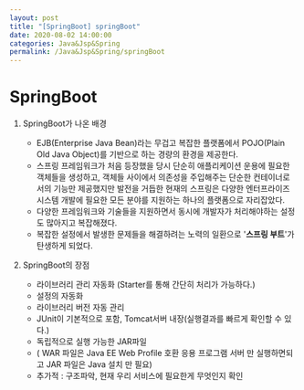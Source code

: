```yaml
---
layout: post
title: "[SpringBoot] springBoot"
date: 2020-08-02 14:00:00
categories: Java&Jsp&Spring
permalink: /Java&Jsp&Spring/springBoot
---
```


# SpringBoot

1. SpringBoot가 나온 배경
   - EJB(Enterprise Java Bean)라는 무겁고 복잡한 플랫폼에서 POJO(Plain Old Java Object)를 기반으로 하는 경량의 환경을 제공한다.
   - 스프링 프레임워크가 처음 등장했을 당시 단순히 애플리케이션 운용에 필요한 객체들을 생성하고, 객체들 사이에서 의존성을 주입해주는 단순한 컨테이너로서의 기능만 제공했지만 발전을 거듭한 현재의 스프링은 다양한 엔터프라이즈 시스템 개발에 필요한 모든 분야를 지원하는 하나의 플랫폼으로 자리잡았다.
   - 다양한 프레임워크와 기술들을 지원하면서 동시에 개발자가 처리해야하는 설정도 많아지고 복잡해졌다.
   - 복잡한 설정에서 발생한 문제들을 해결하려는 노력의 일환으로 '**스프링 부트**'가 탄생하게 되었다.

2. SpringBoot의 장점
   - 라이브러리 관리 자동화 (Starter를 통해 간단히 처리가 가능하다.)
   - 설정의 자동화 
   - 라이브러리 버전 자동 관리
   - JUnit이 기본적으로 포함, Tomcat서버 내장(실행결과를 빠르게 확인할 수 있다.)
   - 독립적으로 실행 가능한 JAR파일
   - (  WAR 파일은 Java EE Web Profile 호환 응용 프로그램 서버 만 실행하면되고 JAR 파일은 Java 설치 만 필요)
   - 추가적 : 구조파악, 현재 우리 서비스에 필요한게 무엇인지 확인